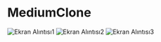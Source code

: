# MediumClone
![Ekran Alıntısı1](https://user-images.githubusercontent.com/61495341/137587690-fd3f61b5-d4a5-4846-9f43-a6b0bf055eab.PNG)
![Ekran Alıntısı2](https://user-images.githubusercontent.com/61495341/137587744-4596fc1f-2f8d-4a86-90d9-ebdbc8a5d5d9.PNG)
![Ekran Alıntısı3](https://user-images.githubusercontent.com/61495341/137587754-2cde08a3-ea50-4063-9350-a61f8ae7296d.PNG)

